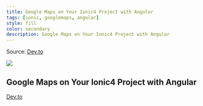 ```yaml
---
title: Google Maps on Your Ionic4 Project with Angular
tags: [ionic, googlemaps, angular]
style: fill
color: secondary
description: Google Maps on Your Ionic4 Project with Angular
---
```


Source: [Dev.to](https://dev.to/ferfox1981/google-maps-on-your-ionic4-project-w-angular-48dj)

![](https://res.cloudinary.com/practicaldev/image/fetch/s--sKjEsBo1--/c_imagga_scale,f_auto,fl_progressive,h_420,q_auto,w_1000/https://dev-to-uploads.s3.amazonaws.com/uploads/articles/gc0cjbybk2rqsexfhx46.jpeg)

## Google Maps on Your Ionic4 Project with Angular

[Dev.to](https://dev.to/ferfox1981/google-maps-on-your-ionic4-project-w-angular-48dj)